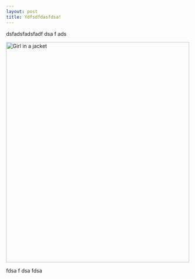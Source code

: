 ```yaml
---
layout: post
title: Ydfsdfdasfdsa!
---
```


dsfadsfadsfadf
dsa
f
ads

<img src="https://images.app.goo.gl/J4pGtXzP2KMzc5ct8" alt="Girl in a jacket" width="500" height="600">


fdsa
f
dsa
fdsa
